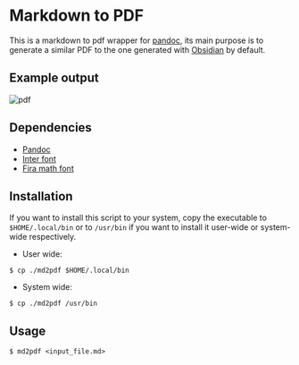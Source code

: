 # Markdown to PDF

This is a markdown to pdf wrapper for [pandoc](https://pandoc.org/), its main
purpose is to generate a similar PDF to the one generated with
[Obsidian](https://obsidian.md/) by default.

## Example output

![pdf](https://user-images.githubusercontent.com/64109770/235328806-cb7bd0aa-0b7e-44d3-b162-aa50a482d3a7.gif)

## Dependencies

- [Pandoc](https://pandoc.org/)
- [Inter font](https://fonts.google.com/specimen/Inter)
- [Fira math font](https://github.com/firamath/firamath)

## Installation

If you want to install this script to your system, copy the executable to
`$HOME/.local/bin` or to `/usr/bin` if you want to install it user-wide or
system-wide respectively.

- User wide:
```shell
$ cp ./md2pdf $HOME/.local/bin
```

- System wide:
```shell
$ cp ./md2pdf /usr/bin
```

## Usage

```shell
$ md2pdf <input_file.md>
```
